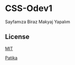 # CSS-Odev1
Sayfamıza Biraz Makyaj Yapalım

## License
[MIT](https://choosealicense.com/licenses/mit/)

[Patika](https://www.patika.dev)